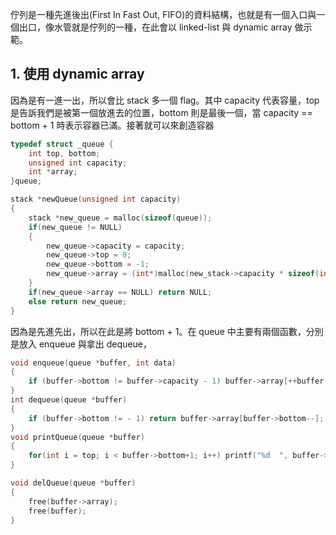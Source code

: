 佇列是一種先進後出(First In Fast Out, FIFO)的資料結構，也就是有一個入口與一個出口，像水管就是佇列的一種，在此會以 linked-list 與 dynamic array 做示範。

## 1. 使用 dynamic array
因為是有一進一出，所以會比 stack 多一個 flag。其中 capacity 代表容量，top 是告訴我們是被第一個放進去的位置，bottom 則是最後一個，當 capacity == bottom + 1 時表示容器已滿。接著就可以來創造容器
```C
typedef struct _queue {
    int top, bottom;
    unsigned int capacity;
    int *array;
}queue;

stack *newQueue(unsigned int capacity)
{
    stack *new_queue = malloc(sizeof(queue));
    if(new_queue != NULL)
    {
        new_queue->capacity = capacity;
        new_queue->top = 0;
        new_queue->bottom = -1;
        new_queue->array = (int*)malloc(new_stack->capacity * sizeof(int));
    }
    if(new_queue->array == NULL) return NULL;
    else return new_queue;
}
```
因為是先進先出，所以在此是將 bottom + 1。在 queue 中主要有兩個函數，分別是放入 enqueue 與拿出 dequeue，
```C
void enqueue(queue *buffer, int data)
{
    if (buffer->bottom != buffer->capacity - 1) buffer->array[++buffer->bottom] = data;
}
int dequeue(queue *buffer)
{
    if (buffer->bottom != - 1) return buffer->array[buffer->bottom--];
}
void printQueue(queue *buffer)
{
    for(int i = top; i < buffer->bottom+1; i++) printf("%d  ", buffer->array[i]);
}

void delQueue(queue *buffer)
{
    free(buffer->array);
    free(buffer);
}
```
